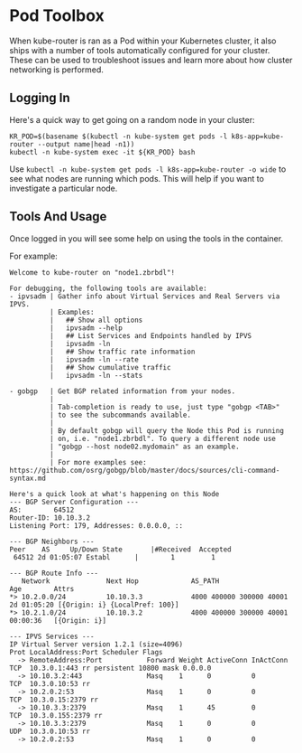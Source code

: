 # Pod Toolbox

When kube-router is ran as a Pod within your Kubernetes cluster, it also ships
with a number of tools automatically configured for your cluster.  These can be
used to troubleshoot issues and learn more about how cluster networking is
performed.

## Logging In

Here's a quick way to get going on a random node in your cluster:
```
KR_POD=$(basename $(kubectl -n kube-system get pods -l k8s-app=kube-router --output name|head -n1))
kubectl -n kube-system exec -it ${KR_POD} bash
```

Use `kubectl -n kube-system get pods -l k8s-app=kube-router -o wide` to see what
nodes are running which pods. This will help if you want to investigate a
particular node.

## Tools And Usage

Once logged in you will see some help on using the tools in the container.

For example:
```console
Welcome to kube-router on "node1.zbrbdl"!

For debugging, the following tools are available:
- ipvsadm | Gather info about Virtual Services and Real Servers via IPVS.
          | Examples:
          |   ## Show all options
          |   ipvsadm --help
          |   ## List Services and Endpoints handled by IPVS
          |   ipvsadm -ln
          |   ## Show traffic rate information
          |   ipvsadm -ln --rate
          |   ## Show cumulative traffic
          |   ipvsadm -ln --stats

- gobgp   | Get BGP related information from your nodes.
          |
          | Tab-completion is ready to use, just type "gobgp <TAB>"
          | to see the subcommands available.
          |
          | By default gobgp will query the Node this Pod is running
          | on, i.e. "node1.zbrbdl". To query a different node use
          | "gobgp --host node02.mydomain" as an example.
          |
          | For more examples see: https://github.com/osrg/gobgp/blob/master/docs/sources/cli-command-syntax.md

Here's a quick look at what's happening on this Node
--- BGP Server Configuration ---
AS:        64512
Router-ID: 10.10.3.2
Listening Port: 179, Addresses: 0.0.0.0, ::

--- BGP Neighbors ---
Peer    AS     Up/Down State       |#Received  Accepted
 64512 2d 01:05:07 Establ      |        1         1

--- BGP Route Info ---
   Network              Next Hop             AS_PATH                  Age        Attrs
*> 10.2.0.0/24          10.10.3.3            4000 400000 300000 40001 2d 01:05:20 [{Origin: i} {LocalPref: 100}]
*> 10.2.1.0/24          10.10.3.2            4000 400000 300000 40001 00:00:36   [{Origin: i}]

--- IPVS Services ---
IP Virtual Server version 1.2.1 (size=4096)
Prot LocalAddress:Port Scheduler Flags
  -> RemoteAddress:Port           Forward Weight ActiveConn InActConn
TCP  10.3.0.1:443 rr persistent 10800 mask 0.0.0.0
  -> 10.10.3.2:443                Masq    1      0          0
TCP  10.3.0.10:53 rr
  -> 10.2.0.2:53                  Masq    1      0          0
TCP  10.3.0.15:2379 rr
  -> 10.10.3.3:2379               Masq    1      45         0
TCP  10.3.0.155:2379 rr
  -> 10.10.3.3:2379               Masq    1      0          0
UDP  10.3.0.10:53 rr
  -> 10.2.0.2:53                  Masq    1      0          0
```
